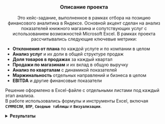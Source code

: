 <h3 align="center">Описание проекта</h3>
<p align="center">
Это кейс-задание, выполненное в рамках отбора на позицию финансового аналитика в Яндексе.  
Основной акцент сделан на анализ показателей книжного магазина и сопутствующих услуг с использованием возможностей Microsoft Excel.
В рамках проекта рассчитывались следующие ключевые метрики:
  
- **Отклонения от плана** по каждой услуге и по компании в целом  
- **Анализ услуг** и их доли в общей структуре продаж  
- **Доля товаров в продажах** за каждый квартал  
- **Продажи по магазинам** и их вклад в общую выручку  
- **Анализ по кварталам** с динамикой показателей  
- **Маржинальность** отдельных направлений и бизнеса в целом  
- **EBITDA** и другие финансовые показатели

Решение оформлено в Excel-файле с отдельными листами под каждый этап анализа.  
В работе использовались формулы и инструменты Excel, включая **`СУММЕСЛИ`**, **`ВПР`**, **`Сводные таблицы`** и **`Визуализации`**.
</p>


<details>
<summary><strong>Результаты</strong></summary>
